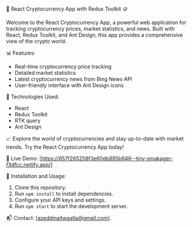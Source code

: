🚀 React Cryptocurrency App with Redux Toolkit 🪙

Welcome to the React Cryptocurrency App, a powerful web application for tracking cryptocurrency prices, market statistics, and news. Built with React, Redux Toolkit, and Ant Design, this app provides a comprehensive view of the crypto world.

📊 Features:
- Real-time cryptocurrency price tracking
- Detailed market statistics
- Latest cryptocurrency news from Bing News API
- User-friendly interface with Ant Design icons

🔧 Technologies Used:
- React
- Redux Toolkit
- RTK query
- Ant Design

📈 Explore the world of cryptocurrencies and stay up-to-date with market trends. Try the React Cryptocurrency App today!

🔗 Live Demo:
[https://657f265258f3e60db895b646--tiny-smakager-f3dfcc.netlify.app/]

📝 Installation and Usage:
1. Clone this repository.
2. Run `npm install` to install dependencies.
3. Configure your API keys and settings.
4. Run `npm start` to start the development server.

📬 Contact:
[azeddinaitwaalla@gmail.com].
